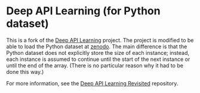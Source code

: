 # Deep API Learning (for Python dataset)

This is a fork of the [Deep API Learning](https://github.com/guxd/deepAPI) project.  The project is modified to be able
to load the Python dataset at [zenodo](https://zenodo.org/record/6388030).  The main difference is that the Python 
dataset does not explicitly store the size of each instance; instead, each instance is assumed to continue until the
start of the next instance or until the end of the array.  (There is no particular reason why it had to be done this
way.)

For more information, see the [Deep API Learning Revisited](https://github.com/hapsby/deepAPIRevisited) repository.